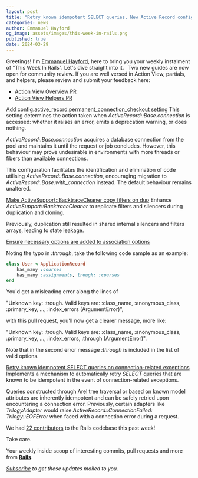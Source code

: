 ```yaml
---
layout: post
title: "Retry known idempotent SELECT queries, New Active Record configuration option, and more!"
categories: news
author: Emmanuel Hayford
og_image: assets/images/this-week-in-rails.png
published: true
date: 2024-03-29
---
```


Greetings! I'm [Emmanuel Hayford](https://twitter.com/siaw23), here to bring you your weekly instalment of "This Week In Rails". Let's dive straight into it.
&nbsp;
Two new guides are now open for community review. If you are well versed in Action View, partials, and helpers, please review and submit your feedback here:

- [Action View Overview PR](https://github.com/rails/rails/pull/51435)
- [Action View Helpers PR](https://github.com/rails/rails/pull/51432)


[Add config.active\_record.permanent\_connection\_checkout setting](https://github.com/rails/rails/pull/51349)
This setting determines the action taken when _ActiveRecord::Base.connection_ is accessed: whether it raises an error, emits a deprecation warning, or does nothing.

_ActiveRecord::Base.connection_ acquires a database connection from the pool and maintains it until the request or job concludes. However, this behaviour may prove undesirable in environments with more threads or fibers than available connections.

This configuration facilitates the identification and elimination of code utilising _ActiveRecord::Base.connection_, encouraging migration to _ActiveRecord::Base.with\_connection_ instead. The default behaviour remains unaltered.

[Make ActiveSupport::BacktraceCleaner copy filters on dup](https://github.com/rails/rails/pull/51447)
Enhance _ActiveSupport::BacktraceCleaner_ to replicate filters and silencers during duplication and cloning.


Previously, duplication still resulted in shared internal silencers and filters arrays, leading to state leakage.

[Ensure necessary options are added to association options](https://github.com/rails/rails/pull/51408)

Noting the typo in _:through_, take the following code sample as an example:


```ruby
class User < ApplicationRecord
    has_many :courses
    has_many :assignments, trough: :courses
end
```


You'd get a misleading error along the lines of

"Unknown key: :trough. Valid keys are: :class\_name, :anonymous\_class, :primary\_key, ..., :index\_errors (ArgumentError)",

with this pull request, you'll now get a clearer message, more like:

"Unknown key: :trough. Valid keys are: :class\_name, :anonymous\_class, :primary\_key, ..., :index\_errors, :through (ArgumentError)".

Note that in the second error message _:through_ is included in the list of valid options.

[Retry known idempotent SELECT queries on connection-related exceptions](https://github.com/rails/rails/pull/51336)
Implements a mechanism to automatically retry _SELECT_ queries that are known to be idempotent in the event of connection-related exceptions.

Queries constructed through Arel tree traversal or based on known model attributes are inherently idempotent and can be safely retried upon encountering a connection error. Previously, certain adapters like _TrilogyAdapter_ would raise _ActiveRecord::ConnectionFailed: Trilogy::EOFError_ when faced with a connection error during a request.

We had [22 contributors](https://contributors.rubyonrails.org/contributors/in-time-window/20240322-20240329) to the Rails codebase this past week!


Take care.





Your weekly inside scoop of interesting commits, pull requests and more from [**Rails**](https://github.com/rails/rails).

<p><i><a href="https://world.hey.com/this.week.in.rails">Subscribe</a> to get these updates mailed to you.</i></p>
